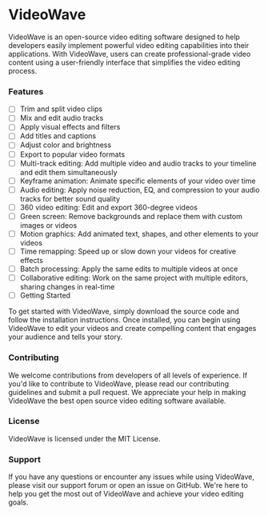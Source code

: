 # VideoWave
VideoWave is an open-source video editing software designed to help developers easily implement powerful video editing capabilities into their applications. With VideoWave, users can create professional-grade video content using a user-friendly interface that simplifies the video editing process.

### Features
- [ ] Trim and split video clips
- [ ] Mix and edit audio tracks
- [ ] Apply visual effects and filters
- [ ] Add titles and captions
- [ ] Adjust color and brightness
- [ ] Export to popular video formats
- [ ] Multi-track editing: Add multiple video and audio tracks to your timeline and edit them simultaneously
- [ ] Keyframe animation: Animate specific elements of your video over time
- [ ] Audio editing: Apply noise reduction, EQ, and compression to your audio tracks for better sound quality
- [ ] 360 video editing: Edit and export 360-degree videos
- [ ] Green screen: Remove backgrounds and replace them with custom images or videos
- [ ] Motion graphics: Add animated text, shapes, and other elements to your videos
- [ ] Time remapping: Speed up or slow down your videos for creative effects
- [ ] Batch processing: Apply the same edits to multiple videos at once
- [ ] Collaborative editing: Work on the same project with multiple editors, sharing changes in real-time
- [ ] Getting Started

To get started with VideoWave, simply download the source code and follow the installation instructions. Once installed, you can begin using VideoWave to edit your videos and create compelling content that engages your audience and tells your story.

### Contributing
We welcome contributions from developers of all levels of experience. If you'd like to contribute to VideoWave, please read our contributing guidelines and submit a pull request. We appreciate your help in making VideoWave the best open source video editing software available.

### License
VideoWave is licensed under the MIT License.

### Support
If you have any questions or encounter any issues while using VideoWave, please visit our support forum or open an issue on GitHub. We're here to help you get the most out of VideoWave and achieve your video editing goals.
